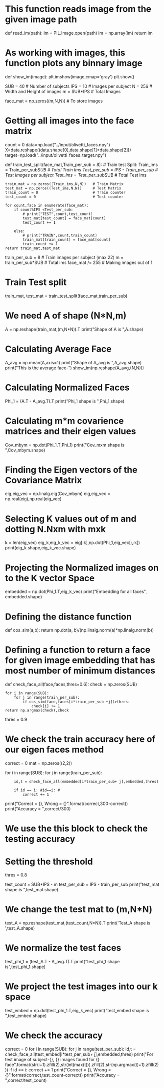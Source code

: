 
# This function reads image from the given image path 
def read_im(path):
  im = PIL.Image.open(path)
  im = np.array(im)
  return im

# As working with images, this function plots any binnary image
def show_im(image):
  plt.imshow(image,cmap='gray')
  plt.show()


SUB = 40        # Number of subjects
IPS = 10        # Images per subject
N = 256         # Width and Height of images
m = SUB*IPS     # Total Images

face_mat = np.zeros((m,N,N))   # To store images

# Getting all images into the face matrix
count = 0
data=np.load("../input/olivetti_faces.npy")
X=data.reshape((data.shape[0],data.shape[1]*data.shape[2]))
target=np.load("../input/olivetti_faces_target.npy")


def train_test_split(face_mat,Train_per_sub = 8):
    # Train test Split:
    Train_ims = Train_per_sub*SUB           # Total Train Ims
    Test_per_sub = IPS - Train_per_sub      # Test Images per subject
    Test_ims = Test_per_sub*SUB             # Total Test Ims

    train_mat = np.zeros((Train_ims,N,N))   # Train Matrix
    test_mat = np.zeros((Test_ims,N,N))     # Test Matrix
    train_count = 0                         # Train counter
    test_count = 0                          # Test counter

    for count,face in enumerate(face_mat):
        if count%IPS <Test_per_sub:
            # print("TEST",count,test_count)
            test_mat[test_count] = face_mat[count]
            test_count += 1
        
        else:
            # print("TRAIN",count,train_count)
            train_mat[train_count] = face_mat[count]
            train_count += 1
    return train_mat,test_mat
train_per_sub = 8              # Train images per subject (max 22)
m = train_per_sub*SUB           # Total ims
face_mat /= 255                 # Making images out of 1
# Train Test split
train_mat, test_mat = train_test_split(face_mat,train_per_sub)

# We need A of shape (N*N,m)
A = np.reshape(train_mat,(m,N*N)).T
print("Shape of A is ",A.shape)

# Calculating Average Face
A_avg = np.mean(A,axis=1)
print("Shape of A_avg is ",A_avg.shape)
print("This is the average face-")
show_im(np.reshape(A_avg,(N,N)))

# Calculating Normalized Faces
Phi_1 = (A.T - A_avg.T).T
print("Phi_1 shape is ",Phi_1.shape)
# Calculating m*m covarience matrices and their eigen values
Cov_mbym = np.dot(Phi_1.T,Phi_1)
print("Cov_mxm shape is ",Cov_mbym.shape)

# Finding the Eigen vectors of the Covariance Matrix
eig,eig_vec = np.linalg.eig(Cov_mbym)
eig,eig_vec = np.real(eig),np.real(eig_vec)

# Selecting K values out of m and dotting N.Nxm with mxk 
k = len(eig_vec)
eig_k,eig_k_vec = eig[:k],np.dot(Phi_1,eig_vec[:,:k])
print(eig_k.shape,eig_k_vec.shape)

# Projecting the Normalized images on to the K vector Space
embedded = np.dot(Phi_1.T,eig_k_vec)
print("Embedding for all faces", embedded.shape)
# Defining the distance function
def cos_sim(a,b):
  return np.dot(a, b)/(np.linalg.norm(a)*np.linalg.norm(b))

# Defining a function to return a face for given image embedding that has most number of minimum distances
def check_face_all(face,faces,thres=0.6):
    check = np.zeros(SUB)
    
    for i in range(SUB):
        for j in range(train_per_sub):
            if cos_sim(face,faces[i*train_per_sub +j])>thres:
                check[i] += 1
    return np.argmax(check),check

thres = 0.9
# We check the train accuracy here of our eigen faces method

correct = 0
mat = np.zeros((2,2))

for i in range(SUB):
    for j in range(train_per_sub):
        
        id,t = check_face_all(embedded[i*train_per_sub+ j],embedded,thres)
       
        if id == i: #id==i: #
            correct += 1
print("Correct = {}, Wrong = {}".format(correct,300-correct))
print("Accuracy = ",correct/300)
# We use the this block to check the testing accuracy

# Setting the threshold
thres = 0.8

test_count = SUB*IPS - m
test_per_sub = IPS - train_per_sub
print("test_mat shape is ",test_mat.shape)

# We change the test mat to (m,N*N)
test_A = np.reshape(test_mat,(test_count,N*N)).T
print('Test_A shape is ',test_A.shape)

# We normalize the test faces
test_phi_1 = (test_A.T - A_avg.T).T
print("test_phi_1 shape is",test_phi_1.shape)

# We project the test images into our k space
test_embed = np.dot(test_phi_1.T,eig_k_vec)
print("test_embed shape is ",test_embed.shape)

# We check the accuracy
correct = 0
for i in range(SUB):
    for j in range(test_per_sub):
        id,t = check_face_all(test_embed[i*test_per_sub+ j],embedded,thres)
        print("For test image of subject-{}, {} images found for {} face".format(str(i+1).zfill(2),str(int(max(t))).zfill(2),str(np.argmax(t)+1).zfill(2)))
        if id == i:
            correct += 1
print("Correct = {}, Wrong = {}".format(correct,test_count-correct))
print("Accuracy = ",correct/test_count)
